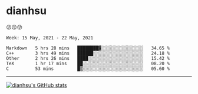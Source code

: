 
# dianhsu

:stuck_out_tongue_winking_eye::stuck_out_tongue_winking_eye::stuck_out_tongue_winking_eye:

<!--START_SECTION:waka-->
```text
Week: 15 May, 2021 - 22 May, 2021

Markdown   5 hrs 28 mins   ████████▓░░░░░░░░░░░░░░░░   34.65 % 
C++        3 hrs 49 mins   ██████░░░░░░░░░░░░░░░░░░░   24.18 % 
Other      2 hrs 26 mins   ████░░░░░░░░░░░░░░░░░░░░░   15.42 % 
TeX        1 hr 17 mins    ██░░░░░░░░░░░░░░░░░░░░░░░   08.20 % 
C          53 mins         █▒░░░░░░░░░░░░░░░░░░░░░░░   05.60 % 
```
<!--END_SECTION:waka-->

---

[![dianhsu's GitHub stats](https://github-readme-stats.vercel.app/api?username=dianhsu)](https://github.com/anuraghazra/github-readme-stats)
